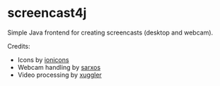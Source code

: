 # screencast4j

Simple Java frontend for creating screencasts (desktop and webcam).

Credits:

* Icons by [ionicons](https://www.iconfinder.com/iconsets/ionicons)
* Webcam handling by [sarxos](https://github.com/sarxos/webcam-capture)
* Video processing by [xuggler](http://www.xuggle.com/xuggler/)
